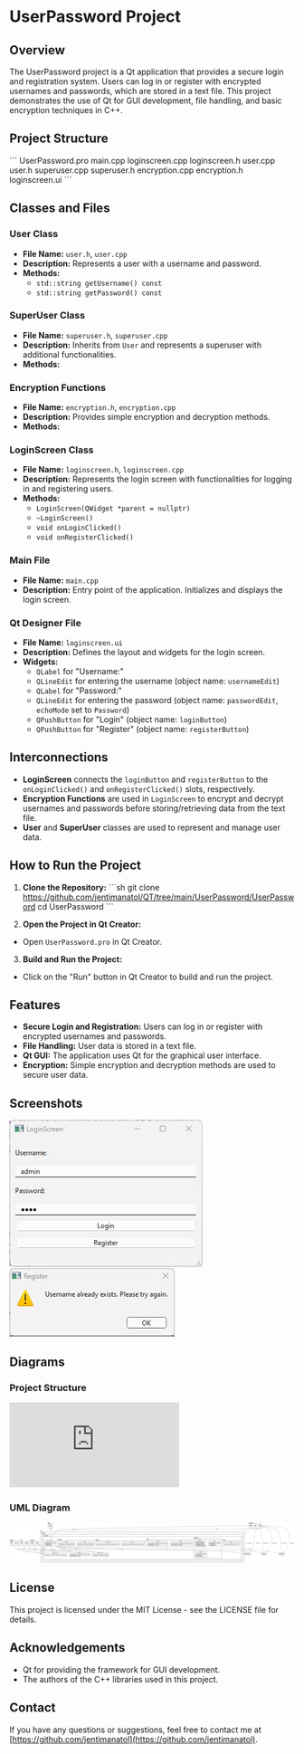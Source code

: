 # UserPassword Project 
 
## Overview 
The UserPassword project is a Qt application that provides a secure login and registration system. Users can log in or register with encrypted usernames and passwords, which are stored in a text file. This project demonstrates the use of Qt for GUI development, file handling, and basic encryption techniques in C++. 
 
## Project Structure 
\``` 
UserPassword.pro 
main.cpp 
loginscreen.cpp 
loginscreen.h 
user.cpp 
user.h 
superuser.cpp 
superuser.h 
encryption.cpp 
encryption.h 
loginscreen.ui 
\``` 
 
## Classes and Files 
 
### User Class 
- **File Name:** `user.h`, `user.cpp` 
- **Description:** Represents a user with a username and password. 
- **Methods:** 
  - `std::string getUsername() const` 
  - `std::string getPassword() const` 
 
### SuperUser Class 
- **File Name:** `superuser.h`, `superuser.cpp` 
- **Description:** Inherits from `User` and represents a superuser with additional functionalities. 
- **Methods:** 
 
### Encryption Functions 
- **File Name:** `encryption.h`, `encryption.cpp` 
- **Description:** Provides simple encryption and decryption methods. 
- **Methods:** 
 
### LoginScreen Class 
- **File Name:** `loginscreen.h`, `loginscreen.cpp` 
- **Description:** Represents the login screen with functionalities for logging in and registering users. 
- **Methods:** 
  - `LoginScreen(QWidget *parent = nullptr)` 
  - `~LoginScreen()` 
  - `void onLoginClicked()` 
  - `void onRegisterClicked()` 
 
### Main File 
- **File Name:** `main.cpp` 
- **Description:** Entry point of the application. Initializes and displays the login screen. 
 
### Qt Designer File 
- **File Name:** `loginscreen.ui` 
- **Description:** Defines the layout and widgets for the login screen. 
- **Widgets:** 
  - `QLabel` for "Username:" 
  - `QLineEdit` for entering the username (object name: `usernameEdit`) 
  - `QLabel` for "Password:" 
  - `QLineEdit` for entering the password (object name: `passwordEdit`, `echoMode` set to `Password`) 
  - `QPushButton` for "Login" (object name: `loginButton`) 
  - `QPushButton` for "Register" (object name: `registerButton`) 
 
## Interconnections 
- **LoginScreen** connects the `loginButton` and `registerButton` to the `onLoginClicked()` and `onRegisterClicked()` slots, respectively. 
- **Encryption Functions** are used in `LoginScreen` to encrypt and decrypt usernames and passwords before storing/retrieving data from the text file. 
- **User** and **SuperUser** classes are used to represent and manage user data. 
 
## How to Run the Project 
1. **Clone the Repository:** 
  \```sh 
  git clone https://github.com/jentimanatol/QT/tree/main/UserPassword/UserPassword 
  cd UserPassword 
  \``` 
 
2. **Open the Project in Qt Creator:** 
  - Open `UserPassword.pro` in Qt Creator. 
 
3. **Build and Run the Project:** 
  - Click on the "Run" button in Qt Creator to build and run the project. 
 
## Features 
- **Secure Login and Registration:** Users can log in or register with encrypted usernames and passwords. 
- **File Handling:** User data is stored in a text file. 
- **Qt GUI:** The application uses Qt for the graphical user interface. 
- **Encryption:** Simple encryption and decryption methods are used to secure user data. 
 
## Screenshots 
![Login Screen](https://github.com/jentimanatol/QT/blob/main/UserPassword/UserPassword/LoginScreen.jpg) 
![Registration Screen](https://github.com/jentimanatol/QT/blob/main/UserPassword/UserPassword/Register.jpg) 
 
## Diagrams 
### Project Structure 
![Project Structure](https://github.com/jentimanatol/QT/blob/main/UserPassword/UserPassword/Project%20Structure.txt) 
### UML Diagram 
![UML Diagram](https://github.com/jentimanatol/QT/blob/main/UserPassword/UserPassword/Untitled%20Diagram.drawio.png) 
 
## License 
This project is licensed under the MIT License - see the LICENSE file for details. 
 
## Acknowledgements 
- Qt for providing the framework for GUI development. 
- The authors of the C++ libraries used in this project. 
 
## Contact 
If you have any questions or suggestions, feel free to contact me at [https://github.com/jentimanatol](https://github.com/jentimanatol). 

